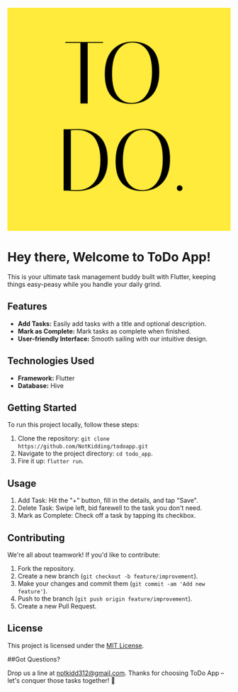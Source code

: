 
![Header Image](https://github.com/NotKidding/todoapp/blob/master/assets/images/todoLogo.png)

# Hey there, Welcome to ToDo App!

This is your ultimate task management buddy built with Flutter, keeping things easy-peasy while you handle your daily grind.

## Features

- **Add Tasks:** Easily add tasks with a title and optional description.
- **Mark as Complete:** Mark tasks as complete when finished.
- **User-friendly Interface:** Smooth sailing with our intuitive design.

## Technologies Used

- **Framework:** Flutter
- **Database:** Hive

## Getting Started

To run this project locally, follow these steps:

1. Clone the repository: `git clone https://github.com/NotKidding/todoapp.git`
2. Navigate to the project directory: `cd todo_app`.
3. Fire it up:  `flutter run`.

## Usage

1. Add Task: Hit the "+" button, fill in the details, and tap "Save".
2. Delete Task: Swipe left, bid farewell to the task you don't need.
3. Mark as Complete: Check off a task by tapping its checkbox.    

## Contributing

We're all about teamwork! If you'd like to contribute:

1. Fork the repository.
2. Create a new branch (`git checkout -b feature/improvement`).
3. Make your changes and commit them (`git commit -am 'Add new feature'`).
4. Push to the branch (`git push origin feature/improvement`).
5. Create a new Pull Request.

## License

This project is licensed under the [MIT License](LICENSE).

##Got Questions?

Drop us a line at notkidd312@gmail.com. Thanks for choosing ToDo App – let's conquer those tasks together! 🚀
